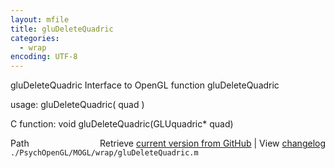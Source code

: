 ```yaml
---
layout: mfile
title: gluDeleteQuadric
categories:
  - wrap
encoding: UTF-8
---
```


gluDeleteQuadric  Interface to OpenGL function gluDeleteQuadric

usage:  gluDeleteQuadric( quad )

C function:  void gluDeleteQuadric(GLUquadric\* quad)


<div class="code_header" style="text-align:right;">
  <span style="float:left;">Path&nbsp;&nbsp;</span> <span class="counter">Retrieve <a href=
  "https://raw.github.com/Psychtoolbox-3/Psychtoolbox-3/beta/./PsychOpenGL/MOGL/wrap/gluDeleteQuadric.m">current version from GitHub</a> | View <a href=
  "https://github.com/Psychtoolbox-3/Psychtoolbox-3/commits/beta/./PsychOpenGL/MOGL/wrap/gluDeleteQuadric.m">changelog</a></span>
</div>
<div class="code">
  <code>./PsychOpenGL/MOGL/wrap/gluDeleteQuadric.m</code>
</div>

